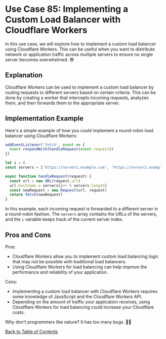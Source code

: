 # Use Case 85: Implementing a Custom Load Balancer with Cloudflare Workers

In this use case, we will explore how to implement a custom load balancer using Cloudflare Workers. This can be useful when you want to distribute network or application traffic across multiple servers to ensure no single server becomes overwhelmed. 😎

## Explanation

Cloudflare Workers can be used to implement a custom load balancer by routing requests to different servers based on certain criteria. This can be done by creating a worker that intercepts incoming requests, analyzes them, and then forwards them to the appropriate server.

## Implementation Example

Here's a simple example of how you could implement a round-robin load balancer using Cloudflare Workers:

```javascript
addEventListener('fetch', event => {
  event.respondWith(handleRequest(event.request))
})

let i = 0
const servers = ['https://server1.example.com', 'https://server2.example.com', 'https://server3.example.com']

async function handleRequest(request) {
  const url = new URL(request.url)
  url.hostname = servers[i++ % servers.length]
  const newRequest = new Request(url, request)
  return fetch(newRequest)
}
```

In this example, each incoming request is forwarded to a different server in a round-robin fashion. The `servers` array contains the URLs of the servers, and the `i` variable keeps track of the current server index.

## Pros and Cons

Pros:
- Cloudflare Workers allow you to implement custom load balancing logic that may not be possible with traditional load balancers.
- Using Cloudflare Workers for load balancing can help improve the performance and reliability of your application.

Cons:
- Implementing a custom load balancer with Cloudflare Workers requires some knowledge of JavaScript and the Cloudflare Workers API.
- Depending on the amount of traffic your application receives, using Cloudflare Workers for load balancing could increase your Cloudflare costs.

Why don't programmers like nature? It has too many bugs. 🐛😂

[Back to Table of Contents](../table_of_contents.md)
